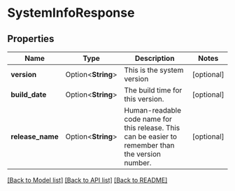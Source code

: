 # SystemInfoResponse

## Properties

Name | Type | Description | Notes
------------ | ------------- | ------------- | -------------
**version** | Option<**String**> | This is the system version | [optional]
**build_date** | Option<**String**> | The build time for this version. | [optional]
**release_name** | Option<**String**> | Human-readable code name for this release. This can be easier to remember than the version number. | [optional]

[[Back to Model list]](../README.md#documentation-for-models) [[Back to API list]](../README.md#documentation-for-api-endpoints) [[Back to README]](../README.md)


